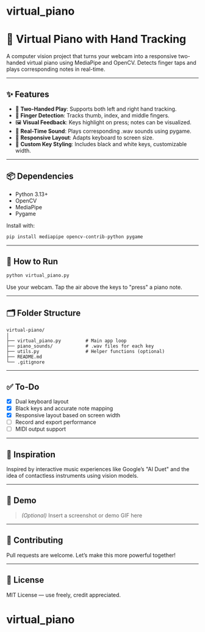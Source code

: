 # virtual_piano
# 🎺 Virtual Piano with Hand Tracking

A computer vision project that turns your webcam into a responsive two-handed virtual piano using MediaPipe and OpenCV. Detects finger taps and plays corresponding notes in real-time.

---

## ✨ Features

* 👋 **Two-Handed Play**: Supports both left and right hand tracking.
* 🎯 **Finger Detection**: Tracks thumb, index, and middle fingers.
* 🖼️ **Visual Feedback**: Keys highlight on press; notes can be visualized.
* 🎵 **Real-Time Sound**: Plays corresponding .wav sounds using pygame.
* 🎺 **Responsive Layout**: Adapts keyboard to screen size.
* 🎨 **Custom Key Styling**: Includes black and white keys, customizable width.

---

## 📦 Dependencies

* Python 3.13+
* OpenCV
* MediaPipe
* Pygame

Install with:

```bash
pip install mediapipe opencv-contrib-python pygame
```

---

## 🚀 How to Run

```bash
python virtual_piano.py
```

Use your webcam. Tap the air above the keys to "press" a piano note.

---

## 🗂️ Folder Structure

```
virtual-piano/
│
├── virtual_piano.py         # Main app loop
├── piano_sounds/            # .wav files for each key
├── utils.py                 # Helper functions (optional)
├── README.md
└── .gitignore
```

---

## ✅ To-Do

* [x] Dual keyboard layout
* [x] Black keys and accurate note mapping
* [x] Responsive layout based on screen width
* [ ] Record and export performance
* [ ] MIDI output support

---

## 🧠 Inspiration

Inspired by interactive music experiences like Google’s "AI Duet" and the idea of contactless instruments using vision models.

---

## 📸 Demo

> *(Optional)* Insert a screenshot or demo GIF here

---

## 🤝 Contributing

Pull requests are welcome. Let’s make this more powerful together!

---

## 🪪 License

MIT License — use freely, credit appreciated.
# virtual_piano
